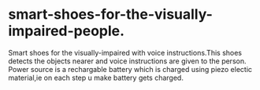 # smart-shoes-for-the-visually-impaired-people.
Smart shoes for the visually-impaired with voice instructions.This shoes detects the objects nearer and voice instructions are given to the person.
Power source is a rechargable battery which is charged using piezo electic material,ie on each step u make battery gets charged.
 
